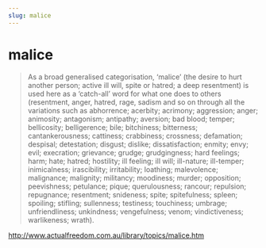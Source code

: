 ```yaml
---
slug: malice
---
```


# malice

> As a broad generalised categorisation, ‘malice’ (the desire to hurt another person; active ill will, spite or hatred; a deep resentment) is used here as a ‘catch-all’ word for what one does to others (resentment, anger, hatred, rage, sadism and so on through all the variations such as abhorrence; acerbity; acrimony; aggression; anger; animosity; antagonism; antipathy; aversion; bad blood; temper; bellicosity; belligerence; bile; bitchiness; bitterness; cantankerousness; cattiness; crabbiness; crossness; defamation; despisal; detestation; disgust; dislike; dissatisfaction; enmity; envy; evil; execration; grievance; grudge; grudgingness; hard feelings; harm; hate; hatred; hostility; ill feeling; ill will; ill-nature; ill-temper; inimicalness; irascibility; irritability; loathing; malevolence; malignance; malignity; militancy; moodiness; murder; opposition; peevishness; petulance; pique; querulousness; rancour; repulsion; repugnance; resentment; snideness; spite; spitefulness; spleen; spoiling; stifling; sullenness; testiness; touchiness; umbrage; unfriendliness; unkindness; vengefulness; venom; vindictiveness; warlikeness; wrath).

http://www.actualfreedom.com.au/library/topics/malice.htm